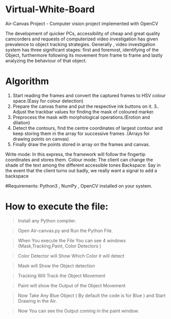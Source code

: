 # Virtual-White-Board
Air-Canvas Project -  Computer vision project implemented with OpenCV

The development of quicker PCs, accessibility of cheap and great quality camcorders and requests of computerized video investigation has given prevalence to object tracking strategies. Generally , video investigation system has three significant stages: first and foremost, identifying of the Object, furthermore following its movement from frame to frame and lastly analyzing the behaviour of that object.
# Algorithm

1. Start reading the frames and convert the captured frames to HSV colour space.(Easy for colour detection)
2. Prepare the canvas frame and put the respective ink buttons on it.
3.. Adjust the trackbar values for finding the mask of coloured marker.
4. Preprocess the mask with morphological operations.(Erotion and dilation)
5. Detect the contours, find the centre coordinates of largest contour and keep storing them in the array for successive frames .(Arrays for drawing points on canvas)
6. Finally draw the points stored in array on the frames and canvas.

Write mode:
In this express, the framework will follow the fingertip coordinates and stores them.
Colour mode:
The client can change the shade of the text among the different accessible tones
Backspace:
Say in the event that the client turns out badly, we really want a signal to add a backspace

#Requirements: Python3 , NumPy , OpenCV installed on your system.

# How to execute the file:

> Install any Python compiler.

> Open Air-canvas.py and Run the Python File.

> When You execute the File You can see 4 windows (Mask,Tracking,Paint, Color Detectors )

> Color Detector will Show Which Color it will detect

> Mask will Show the Object detection 

> Tracking Will Track the Object Movement 

> Paint will show the Output of the Object Movement 

> Now Take Any Blue Object ( By default the code is for Blue ) and Start Drawing in the Air.

> Now You can see the Output coming in the paint window.
